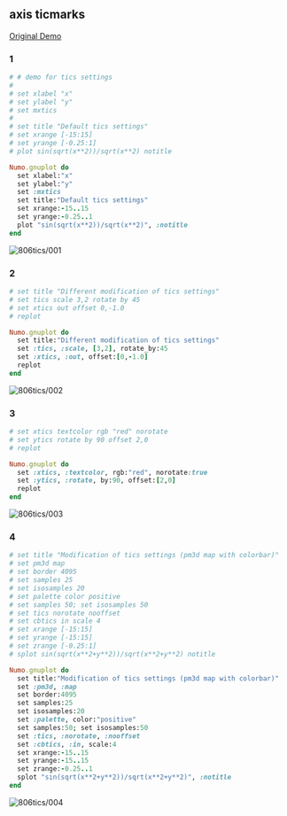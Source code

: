 ## axis ticmarks
[Original Demo](http://gnuplot.sourceforge.net/demo_4.6/tics.html)

### 1

```ruby
# # demo for tics settings
# 
# set xlabel "x"
# set ylabel "y"
# set mxtics
# 
# set title "Default tics settings"
# set xrange [-15:15]
# set yrange [-0.25:1]
# plot sin(sqrt(x**2))/sqrt(x**2) notitle

Numo.gnuplot do
  set xlabel:"x"
  set ylabel:"y"
  set :mxtics
  set title:"Default tics settings"
  set xrange:-15..15
  set yrange:-0.25..1
  plot "sin(sqrt(x**2))/sqrt(x**2)", :notitle
end
```
![806tics/001](https://raw.github.com/ruby-numo/gnuplot-demo/master/gnuplot/md/806tics/image/001.png)

### 2

```ruby
# set title "Different modification of tics settings"
# set tics scale 3,2 rotate by 45
# set xtics out offset 0,-1.0
# replot

Numo.gnuplot do
  set title:"Different modification of tics settings"
  set :tics, :scale, [3,2], rotate_by:45
  set :xtics, :out, offset:[0,-1.0]
  replot
end
```
![806tics/002](https://raw.github.com/ruby-numo/gnuplot-demo/master/gnuplot/md/806tics/image/002.png)

### 3

```ruby
# set xtics textcolor rgb "red" norotate
# set ytics rotate by 90 offset 2,0
# replot

Numo.gnuplot do
  set :xtics, :textcolor, rgb:"red", norotate:true
  set :ytics, :rotate, by:90, offset:[2,0]
  replot
end
```
![806tics/003](https://raw.github.com/ruby-numo/gnuplot-demo/master/gnuplot/md/806tics/image/003.png)

### 4

```ruby
# set title "Modification of tics settings (pm3d map with colorbar)"
# set pm3d map
# set border 4095
# set samples 25
# set isosamples 20
# set palette color positive
# set samples 50; set isosamples 50
# set tics norotate nooffset
# set cbtics in scale 4
# set xrange [-15:15]
# set yrange [-15:15]
# set zrange [-0.25:1]
# splot sin(sqrt(x**2+y**2))/sqrt(x**2+y**2) notitle

Numo.gnuplot do
  set title:"Modification of tics settings (pm3d map with colorbar)"
  set :pm3d, :map
  set border:4095
  set samples:25
  set isosamples:20
  set :palette, color:"positive"
  set samples:50; set isosamples:50
  set :tics, :norotate, :nooffset
  set :cbtics, :in, scale:4
  set xrange:-15..15
  set yrange:-15..15
  set zrange:-0.25..1
  splot "sin(sqrt(x**2+y**2))/sqrt(x**2+y**2)", :notitle
end
```
![806tics/004](https://raw.github.com/ruby-numo/gnuplot-demo/master/gnuplot/md/806tics/image/004.png)
